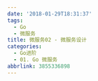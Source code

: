 ```yaml
---
date: '2018-01-29T18:31:37'
tags:
  - Go
  - 微服务
title: 微服务02 - 微服务设计
categories:
  - Go进阶
  - 01. Go 微服务
abbrlink: 3855336898
---
```


